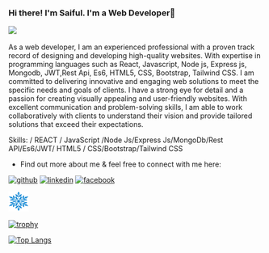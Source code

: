 ### Hi there! I'm Saiful. I'm a Web Developer👋
![](https://camo.githubusercontent.com/6323078aa90e2a07d459a6c4e644be8e02c01631aa47943ceb46d18249b75b44/68747470733a2f2f692e6962622e636f2f5358586a704c342f6865616465722e706e67)

As a web developer, I am an experienced professional with a proven track record of designing and developing high-quality websites. With expertise in programming languages such as React, Javascript, Node js, Express js, Mongodb, JWT,Rest Api, Es6, HTML5, CSS, Bootstrap, Tailwind CSS. I am committed to delivering innovative and engaging web solutions to meet the specific needs and goals of clients. I have a strong eye for detail and a passion for creating visually appealing and user-friendly websites. With excellent communication and problem-solving skills, I am able to work collaboratively with clients to understand their vision and provide tailored solutions that exceed their expectations.

Skills:  / REACT / JavaScript /Node Js/Express Js/MongoDb/Rest API/Es6/JWT/ HTML5 / CSS/Bootstrap/Tailwind CSS

- Find out more about me & feel free to connect with me here: 


[<img src='https://cdn.jsdelivr.net/npm/simple-icons@3.0.1/icons/github.svg' alt='github' height='40'>](https://github.com/https://github.com/saifulislam975317/saifulislam975317)  [<img src='https://cdn.jsdelivr.net/npm/simple-icons@3.0.1/icons/linkedin.svg' alt='linkedin' height='40'>](https://www.linkedin.com/in/https://www.linkedin.com/in/saiful-islam-5040a8211//)  [<img src='https://cdn.jsdelivr.net/npm/simple-icons@3.0.1/icons/facebook.svg' alt='facebook' height='40'>](https://www.facebook.com/https://www.facebook.com/profile.php?id=100004899585337)  

<a href='https://archiveprogram.github.com/'><img src='https://raw.githubusercontent.com/acervenky/animated-github-badges/master/assets/acbadge.gif' width='40' height='40'></a> 

[![trophy](https://github-profile-trophy.vercel.app/?username=https://github.com/saifulislam975317/saifulislam975317)](https://github.com/ryo-ma/github-profile-trophy)

[![Top Langs](https://github-readme-stats.vercel.app/api/top-langs/?username=https://github.com/saifulislam975317/saifulislam975317)](https://github.com/anuraghazra/github-readme-stats)

